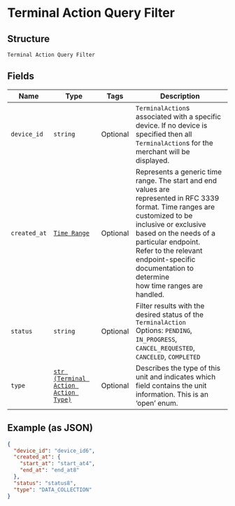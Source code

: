 
# Terminal Action Query Filter

## Structure

`Terminal Action Query Filter`

## Fields

| Name | Type | Tags | Description |
|  --- | --- | --- | --- |
| `device_id` | `string` | Optional | `TerminalAction`s associated with a specific device. If no device is specified then all<br>`TerminalAction`s for the merchant will be displayed. |
| `created_at` | [`Time Range`](../../doc/models/time-range.md) | Optional | Represents a generic time range. The start and end values are<br>represented in RFC 3339 format. Time ranges are customized to be<br>inclusive or exclusive based on the needs of a particular endpoint.<br>Refer to the relevant endpoint-specific documentation to determine<br>how time ranges are handled. |
| `status` | `string` | Optional | Filter results with the desired status of the `TerminalAction`<br>Options: `PENDING`, `IN_PROGRESS`, `CANCEL_REQUESTED`, `CANCELED`, `COMPLETED` |
| `type` | [`str (Terminal Action Action Type)`](../../doc/models/terminal-action-action-type.md) | Optional | Describes the type of this unit and indicates which field contains the unit information. This is an ‘open’ enum. |

## Example (as JSON)

```json
{
  "device_id": "device_id6",
  "created_at": {
    "start_at": "start_at4",
    "end_at": "end_at8"
  },
  "status": "status8",
  "type": "DATA_COLLECTION"
}
```

